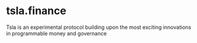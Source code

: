 # tsla.finance
Tsla is an experimental protocol building upon the most exciting innovations in programmable money and governance
